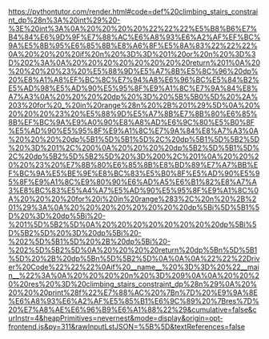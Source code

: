 <!--
    File: climbing_stairs_constraint_dp.md
    Created Time: 2024-01-05
    Author: krahets (krahets@163.com)
--->

<!-- [file]{climbing_stairs_constraint_dp}-[class]{}-[func]{climbing_stairs_constraint_dp} -->
https://pythontutor.com/render.html#code=def%20climbing_stairs_constraint_dp%28n%3A%20int%29%20-%3E%20int%3A%0A%20%20%20%20%22%22%22%E5%B8%B6%E7%B4%84%E6%9D%9F%E7%88%AC%E6%A8%93%E6%A2%AF%EF%BC%9A%E5%8B%95%E6%85%8B%E8%A6%8F%E5%8A%83%22%22%22%0A%20%20%20%20if%20n%20%3D%3D%201%20or%20n%20%3D%3D%202%3A%0A%20%20%20%20%20%20%20%20return%201%0A%20%20%20%20%23%20%E5%88%9D%E5%A7%8B%E5%8C%96%20dp%20%E8%A1%A8%EF%BC%8C%E7%94%A8%E6%96%BC%E5%84%B2%E5%AD%98%E5%AD%90%E5%95%8F%E9%A1%8C%E7%9A%84%E8%A7%A3%0A%20%20%20%20dp%20%3D%20%5B%5B0%5D%20%2A%203%20for%20_%20in%20range%28n%20%2B%201%29%5D%0A%20%20%20%20%23%20%E5%88%9D%E5%A7%8B%E7%8B%80%E6%85%8B%EF%BC%9A%E9%A0%90%E8%A8%AD%E6%9C%80%E5%B0%8F%E5%AD%90%E5%95%8F%E9%A1%8C%E7%9A%84%E8%A7%A3%0A%20%20%20%20dp%5B1%5D%5B1%5D%2C%20dp%5B1%5D%5B2%5D%20%3D%201%2C%200%0A%20%20%20%20dp%5B2%5D%5B1%5D%2C%20dp%5B2%5D%5B2%5D%20%3D%200%2C%201%0A%20%20%20%20%23%20%E7%8B%80%E6%85%8B%E8%BD%89%E7%A7%BB%EF%BC%9A%E5%BE%9E%E8%BC%83%E5%B0%8F%E5%AD%90%E5%95%8F%E9%A1%8C%E9%80%90%E6%AD%A5%E6%B1%82%E8%A7%A3%E8%BC%83%E5%A4%A7%E5%AD%90%E5%95%8F%E9%A1%8C%0A%20%20%20%20for%20i%20in%20range%283%2C%20n%20%2B%201%29%3A%0A%20%20%20%20%20%20%20%20dp%5Bi%5D%5B1%5D%20%3D%20dp%5Bi%20-%201%5D%5B2%5D%0A%20%20%20%20%20%20%20%20dp%5Bi%5D%5B2%5D%20%3D%20dp%5Bi%20-%202%5D%5B1%5D%20%2B%20dp%5Bi%20-%202%5D%5B2%5D%0A%20%20%20%20return%20dp%5Bn%5D%5B1%5D%20%2B%20dp%5Bn%5D%5B2%5D%0A%0A%0A%22%22%22Driver%20Code%22%22%22%0Aif%20__name__%20%3D%3D%20%22__main__%22%3A%0A%20%20%20%20n%20%3D%209%0A%0A%20%20%20%20res%20%3D%20climbing_stairs_constraint_dp%28n%29%0A%20%20%20%20print%28f%22%E7%88%AC%20%7Bn%7D%20%E9%9A%8E%E6%A8%93%E6%A2%AF%E5%85%B1%E6%9C%89%20%7Bres%7D%20%E7%A8%AE%E6%96%B9%E6%A1%88%22%29&cumulative=false&curInstr=4&heapPrimitives=nevernest&mode=display&origin=opt-frontend.js&py=311&rawInputLstJSON=%5B%5D&textReferences=false
